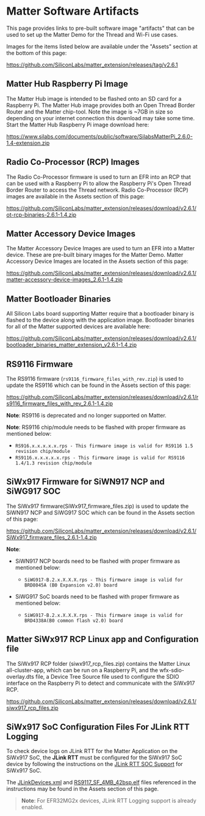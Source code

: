 # Matter Software Artifacts

This page provides links to pre-built software image "artifacts" that can be used to set up the Matter Demo for the Thread and Wi-Fi use cases.

Images for the items listed below are available under the "Assets" section at the bottom of this page:

https://github.com/SiliconLabs/matter_extension/releases/tag/v2.6.1

## Matter Hub Raspberry Pi Image

The Matter Hub image is intended to be flashed onto an SD card for a Raspberry Pi. The Matter Hub image provides both an Open Thread Border Router and the Matter chip-tool. Note the image is ~7GB in size so depending on your internet connection this download may take some time. Start the Matter Hub Raspberry Pi image download here:

https://www.silabs.com/documents/public/software/SilabsMatterPi_2.6.0-1.4-extension.zip

## Radio Co-Processor (RCP) Images

The Radio Co-Processor firmware is used to turn an EFR into an RCP that can be used with a Raspberry Pi to allow the Raspberry Pi's Open Thread Border Router to access the Thread network. Radio Co-Processor (RCP) images are available in the Assets section of this page:

https://github.com/SiliconLabs/matter_extension/releases/download/v2.6.1/ot-rcp-binaries-2.6.1-1.4.zip

## Matter Accessory Device Images

The Matter Accessory Device Images are used to turn an EFR into a Matter device. These are pre-built binary images for the Matter Demo. Matter Accessory Device Images are located in the Assets section of this page:

https://github.com/SiliconLabs/matter_extension/releases/download/v2.6.1/matter-accessory-device-images_2.6.1-1.4.zip

## Matter Bootloader Binaries

All Silicon Labs board supporting Matter require that a bootloader binary is flashed to the device along with the application image. Bootloader binaries for all of the Matter supported devices are available here:

https://github.com/SiliconLabs/matter_extension/releases/download/v2.6.1/bootloader_binaries_matter_extension_v2.6.1-1.4.zip

## RS9116 Firmware

The RS9116 firmware (`rs9116_firmware_files_with_rev.zip`) is used to update the RS9116 which can be found in the Assets section of this page:

https://github.com/SiliconLabs/matter_extension/releases/download/v2.6.1/rs9116_firmware_files_with_rev_2.6.1-1.4.zip

**Note**: RS9116 is deprecated and no longer supported on Matter.

**Note**:
RS9116 chip/module needs to be flashed with proper firmware as mentioned below:

- `RS916.x.x.x.x.x.rps - This firmware image is valid for RS9116 1.5 revision chip/module`
- `RS9116.x.x.x.x.x.rps - This firmware image is valid for RS9116 1.4/1.3 revision chip/module`

## SiWx917 Firmware for SiWN917 NCP and SiWG917 SOC

The SiWx917 firmware(SiWx917_firmware_files.zip) is used to update the SiWN917 NCP and SiWG917 SOC which can be found in the Assets section of this page:

https://github.com/SiliconLabs/matter_extension/releases/download/v2.6.1/SiWx917_firmware_files_2.6.1-1.4.zip

**Note**:

- SiWN917 NCP boards need to be flashed with proper firmware as mentioned below:

  - `SiWG917-B.2.x.X.X.X.rps - This firmware image is valid for BRD8045A (B0 Expansion v2.0) board`

- SiWG917 SoC boards need to be flashed with proper firmware as mentioned below:

  - `SiWG917-B.2.x.X.X.X.rps - This firmware image is valid for BRD4338A(B0 common flash v2.0) board`

[Both the points in the Note refer to the same file]: #

## Matter SiWx917 RCP Linux app and Configuration file

The SiWx917 RCP folder (siwx917_rcp_files.zip) contains the Matter Linux all-cluster-app, which can be run on a Raspberry Pi, and the wfx-sdio-overlay.dts file, a Device Tree Source file used to configure the SDIO interface on the Raspberry Pi to detect and communicate with the SiWx917 RCP.

https://github.com/SiliconLabs/matter_extension/releases/download/v2.6.1/siwx917_rcp_files.zip

## SiWx917 SoC Configuration Files For JLink RTT Logging

To check device logs on JLink RTT for the Matter Application on the SiWx917 SoC, the **JLink RTT** must be configured for the SiWx917 SoC device by following the instructions on the [JLink RTT SOC Support](/matter/{build-docspace-version}/matter-wifi-enabling-features/jlink-soc-setup) for SiWx917 SoC.

The [JLinkDevices.xml](https://github.com/SiliconLabs/matter_extension/releases/download/v2.6.1/JLinkDevices.xml.zip) and [RS9117_SF_4MB_42bsp.elf](https://github.com/SiliconLabs/matter_extension/releases/download/v2.6.1/RS9117_SF_4MB_42bsp.elf.zip) files referenced in the instructions may be found in the Assets section of this page.

>**Note**: For EFR32MG2x devices, JLink RTT Logging support is already enabled.
